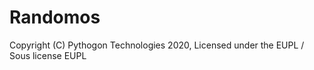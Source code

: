 # Randomos   
  
Copyright (C) Pythogon Technologies 2020, Licensed under the EUPL / Sous license EUPL
